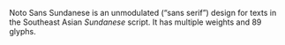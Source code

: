 Noto Sans Sundanese is an unmodulated (“sans serif”) design for texts in the Southeast Asian _Sundanese_ script. It has multiple weights and 89 glyphs.